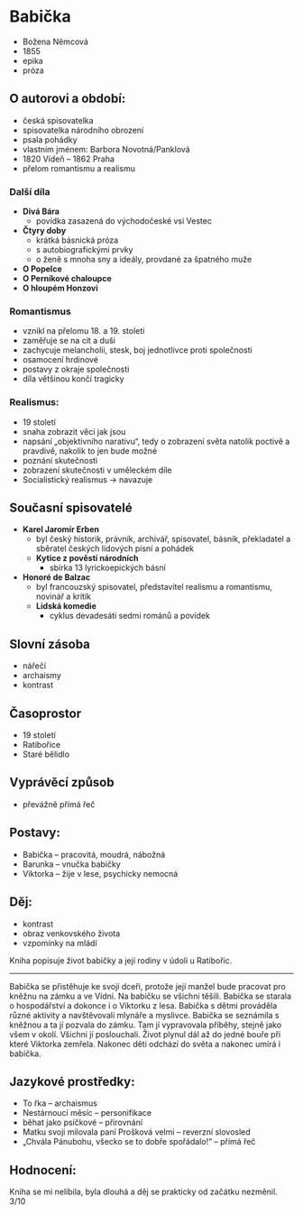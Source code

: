 # Babička

- Božena Němcová
- 1855
- epika
- próza

## O autorovi a období:

- česká spisovatelka
- spisovatelka národního obrození
- psala pohádky
- vlastním jménem: Barbora Novotná/Panklová
- 1820 Vídeň – 1862 Praha
- přelom romantismu a realismu

### Další díla

- **Divá Bára**
  - povídka zasazená do východočeské vsi Vestec
- **Čtyry doby**
  - krátká básnická próza
  - s autobiografickými prvky
  - o ženě s mnoha sny a ideály, provdané za špatného muže
- **O Popelce**
- **O Perníkové chaloupce**
- **O hloupém Honzovi**

### Romantismus

- vznikl na přelomu 18. a 19. století
- zaměřuje se na cit a duši
- zachycuje melancholii, stesk, boj jednotlivce proti společnosti
- osamocení hrdinové
- postavy z okraje společnosti
- díla většinou končí tragicky

### Realismus:

- 19 století
- snaha zobrazit věci jak jsou
- napsání „objektivního narativu“, tedy o zobrazení světa natolik poctivě a pravdivě, nakolik to jen bude možné
- poznání skutečnosti
- zobrazení skutečnosti v uměleckém díle
- Socialistický realismus -> navazuje

## Současní spisovatelé

- **Karel Jaromír Erben**
  - byl český historik, právník, archivář, spisovatel, básník, překladatel a sběratel českých lidových písní a pohádek
  - **Kytice z pověstí národních**
    - sbírka 13 lyrickoepických básní
- **Honoré de Balzac**
  - byl francouzský spisovatel, představitel realismu a romantismu, novinář a kritik
  - **Lidská komedie**
    - cyklus devadesáti sedmi románů a povídek

## Slovní zásoba

- nářečí
- archaismy
- kontrast

## Časoprostor

- 19 století
- Ratibořice
- Staré bělidlo

## Vyprávěcí způsob

- převážně přímá řeč

## Postavy:

- Babička – pracovitá, moudrá, nábožná
- Barunka – vnučka babičky
- Viktorka – žije v lese, psychicky nemocná

## Děj:

- kontrast
- obraz venkovského života
- vzpomínky na mládí

Kniha popisuje život babičky a její rodiny v údolí u Ratibořic.

<hr/>

Babička se přistěhuje ke svojí dceři, protože její manžel bude pracovat pro kněžnu na zámku a ve Vídni. Na babičku se všichni těšili. Babička se starala o hospodářství a dokonce i o Viktorku z lesa. Babička s dětmi prováděla různé aktivity a navštěvovali mlynáře a myslivce. Babička se seznámila s kněžnou a ta jí pozvala do zámku. Tam jí vypravovala příběhy, stejně jako všem v okolí. Všichni jí poslouchali. Život plynul dál až do jedné bouře při které Viktorka zemřela. Nakonec děti odchází do světa a nakonec umírá i babička.

## Jazykové prostředky:

- To řka – archaismus
- Nestárnoucí měsíc – personifikace
- běhat jako psíčkové – přirovnání
- Matku svoji milovala paní Prošková velmi – reverzní slovosled
- „Chvála Pánubohu, všecko se to dobře spořádalo!“ – přímá řeč

## Hodnocení:

Kniha se mi nelíbila, byla dlouhá a děj se prakticky od začátku nezměnil. 3/10
